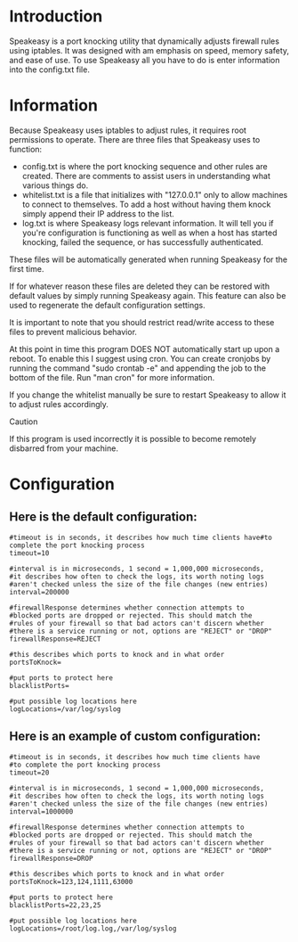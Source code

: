 
# Introduction

Speakeasy is a port knocking utility that dynamically adjusts firewall rules using iptables.
It was designed with am emphasis on speed, memory safety, and ease of use.
To use Speakeasy all you have to do is enter information into the config.txt file.

# Information

Because Speakeasy uses iptables to adjust rules, it requires root permissions
to operate. There are three files that Speakeasy uses to function:

* config.txt is where the port knocking sequence and other rules are created. There are comments to assist users in understanding what various things do.
* whitelist.txt is a file that initializes with "127.0.0.1" only to allow machines to connect to themselves. To add a host without having them knock simply append their IP address to the list.
* log.txt is where Speakeasy logs relevant information. It will tell you if you're configuration is functioning as well as when a host has started knocking, failed the sequence, or has successfully authenticated. 

These files will be automatically generated when running Speakeasy for the first time.

If for whatever reason these files are deleted they can be restored with default values by simply running Speakeasy again. This feature can
also be used to regenerate the default configuration settings. 

It is important to note that you should restrict read/write access to these files to prevent malicious behavior.

At this point in time this program DOES NOT automatically start up upon a reboot. To enable this I suggest using
cron. You can create cronjobs by running the command "sudo crontab -e" and appending the job to the bottom of 
the file. Run "man cron" for more information. 

If you change the whitelist manually be sure to restart Speakeasy to allow it to adjust rules accordingly.

> [!CAUTION]
> If this program is used incorrectly it is possible to become remotely disbarred from your machine.

# Configuration

## Here is the default configuration:
```
#timeout is in seconds, it describes how much time clients have#to complete the port knocking process
timeout=10

#interval is in microseconds, 1 second = 1,000,000 microseconds,
#it describes how often to check the logs, its worth noting logs
#aren't checked unless the size of the file changes (new entries)
interval=200000

#firewallResponse determines whether connection attempts to
#blocked ports are dropped or rejected. This should match the
#rules of your firewall so that bad actors can't discern whether
#there is a service running or not, options are "REJECT" or "DROP"
firewallResponse=REJECT

#this describes which ports to knock and in what order
portsToKnock=

#put ports to protect here
blacklistPorts=

#put possible log locations here
logLocations=/var/log/syslog
```

## Here is an example of custom configuration:

```
#timeout is in seconds, it describes how much time clients have
#to complete the port knocking process
timeout=20

#interval is in microseconds, 1 second = 1,000,000 microseconds,
#it describes how often to check the logs, its worth noting logs
#aren't checked unless the size of the file changes (new entries)
interval=1000000

#firewallResponse determines whether connection attempts to
#blocked ports are dropped or rejected. This should match the
#rules of your firewall so that bad actors can't discern whether
#there is a service running or not, options are "REJECT" or "DROP"
firewallResponse=DROP

#this describes which ports to knock and in what order
portsToKnock=123,124,1111,63000

#put ports to protect here
blacklistPorts=22,23,25

#put possible log locations here
logLocations=/root/log.log,/var/log/syslog
```
